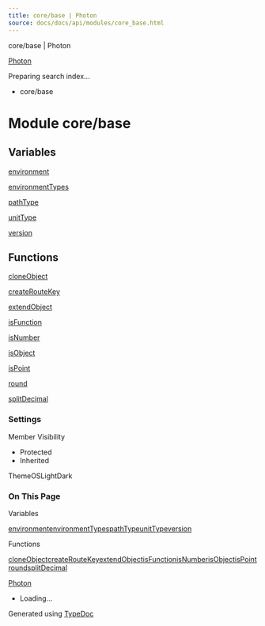 ```yaml
---
title: core/base | Photon
source: docs/docs/api/modules/core_base.html
---
```


core/base | Photon

[Photon](../index.html)




Preparing search index...

* core/base

# Module core/base

## Variables

[environment](../variables/core_base.environment.html)


[environmentTypes](../variables/core_base.environmentTypes.html)


[pathType](../variables/core_base.pathType.html)


[unitType](../variables/core_base.unitType.html)


[version](../variables/core_base.version.html)

## Functions

[cloneObject](../functions/core_base.cloneObject.html)


[createRouteKey](../functions/core_base.createRouteKey.html)


[extendObject](../functions/core_base.extendObject.html)


[isFunction](../functions/core_base.isFunction.html)


[isNumber](../functions/core_base.isNumber.html)


[isObject](../functions/core_base.isObject.html)


[isPoint](../functions/core_base.isPoint.html)


[round](../functions/core_base.round.html)


[splitDecimal](../functions/core_base.splitDecimal.html)

### Settings

Member Visibility

* Protected
* Inherited

ThemeOSLightDark

### On This Page

Variables

[environment](#environment)[environmentTypes](#environmenttypes)[pathType](#pathtype)[unitType](#unittype)[version](#version)

Functions

[cloneObject](#cloneobject)[createRouteKey](#createroutekey)[extendObject](#extendobject)[isFunction](#isfunction)[isNumber](#isnumber)[isObject](#isobject)[isPoint](#ispoint)[round](#round)[splitDecimal](#splitdecimal)

[Photon](../index.html)

* Loading...

Generated using [TypeDoc](https://typedoc.org/)
